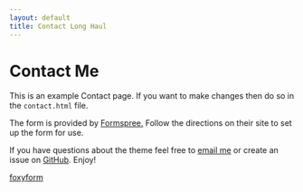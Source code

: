 ```yaml
---
layout: default
title: Contact Long Haul
---
```


<div id="contact">
  <h1 class="pageTitle">Contact Me</h1>
  <div class="contactContent">
    <p class="intro">This is an example Contact page. If you want to make changes then do so in the <code>contact.html</code> file.</p>
    <p>The form is provided by <a href="http://formspree.io/">Formspree.</a> Follow the directions on their site to set up the form for use.</p>
    <p>If you have questions about the theme feel free to <a href="mailto:brimaidesigns@gmail.com">email me</a> or create an issue on <a href="https://github.com/brianmaierjr/long-haul">GitHub</a>. Enjoy!</p>
  </div>
  <form>
    <!-- Do not change the code! -->
    <a id="foxyform_embed_link_960202" href="http://www.foxyform.com/">foxyform</a>
    <script type="text/javascript">
    (function(d, t){
      var g = d.createElement(t),
          s = d.getElementsByTagName(t)[0];
      g.src = "http://www.foxyform.com/js.php?id=960202&sec_hash=0472d0937f1&width=350px";
      s.parentNode.insertBefore(g, s);
    }(document, "script"));
    </script>
    <!-- Do not change the code! -->
  </form>
</div>
